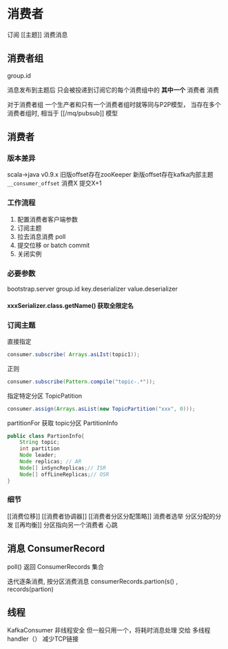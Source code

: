 # 消费者
订阅 [[主题]] 消费消息

## 消费者组
group.id

消息发布到主题后 只会被投递到订阅它的每个消费组中的 **其中一个** 消费者 消费

对于消费者组 
一个生产者和只有一个消费者组时就等同与P2P模型，
当存在多个消费者组时, 相当于 [[/mq/pubsub]] 模型

## 消费者
### 版本差异
scala->java v0.9.x 
旧版offset存在zooKeeper
新版offset存在kafka内部主题`__consumer_offset`
消费X 提交X+1

### 工作流程
1. 配置消费者客户端参数
2. 订阅主题
3. 拉去消息消费 poll
4. 提交位移 or batch commit
5. 关闭实例

### 必要参数
bootstrap.server
group.id
key.deserializer 
value.deserializer

#### xxxSerializer.class.getName() 获取全限定名

### 订阅主题
直接指定
```java
consumer.subscribe( Arrays.asLIst(topic1));
```
正则
```java
consumer.subscribe(Pattern.compile("topic-.*"));
```
指定特定分区 TopicPatition
```java
consumer.assign(Arrays.asList(new TopicPartition("xxx", 0)));
```

partitionFor 获取 topic分区 PartitionInfo
```java
public class PartionInfo{
    String topic;
    int partition
    Node leader;
    Node replicas; // AR
    Node[] inSyncReplicas;// ISR
    Node[] offLineReplicas;// OSR
}
```

### 细节
[[消费位移]]
[[消费者协调器]] 
[[消费者分区分配策略]]
消费者选举
分区分配的分发
[[再均衡]] 分区指向另一个消费者
心跳

## 消息 ConsumerRecord
poll() 返回 ConsumerRecords 集合

迭代逐条消费, 按分区消费消息 consumerRecords.partion(s() , records(partion)  


## 线程
KafkaConsumer 非线程安全
但一般只用一个，将耗时消息处理 交给 多线程handler（）
减少TCP链接
